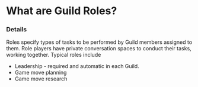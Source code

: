 # What are Guild Roles?

### Details

Roles specify types of tasks to be performed by Guild members assigned to them. Role players have private conversation spaces to conduct their tasks, working together. Typical roles include

* Leadership - required and automatic in each Guild.
* Game move planning
* Game move research
